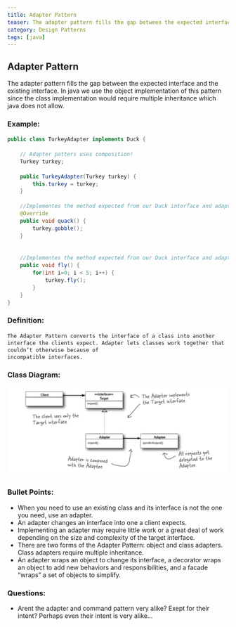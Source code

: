 ```yaml
---
title: Adapter Pattern
teaser: The adapter pattern fills the gap between the expected interface and the existing interface
category: Design Patterns
tags: [java]
---
```


## Adapter Pattern

The adapter pattern fills the gap between the expected interface and the existing interface.
In java we use the object implementation of this pattern since the class implementation would require multiple inheritance which java does not allow.

### Example:

```java
public class TurkeyAdapter implements Duck {

	// Adapter patters uses composition!
	Turkey turkey;

	public TurkeyAdapter(Turkey turkey) {
		this.turkey = turkey;
	}

	//Implementes the method expected from our Duck interface and adapts it to the turkey
	@Override
	public void quack() {
		turkey.gobble();
	}


	//Implementes the method expected from our Duck interface and adapts it to the turkey	@Override
	public void fly() {
		for(int i=0; i < 5; i++) {
			turkey.fly();
		}
	}
}
```

### Definition:

```
The Adapter Pattern converts the interface of a class into another interface the clients expect. Adapter lets classes work together that couldn’t otherwise because of
incompatible interfaces.
```

### Class Diagram:

![alt text](https://github.com/VanausloosThomas/PersonalDevelopment/blob/master/knowledge/DesignPatterns/AdapterPatternClassDiagram.jpeg "Class Diagram")

### Bullet Points:

- When you need to use an existing class and its interface is not the one you need, use an adapter.
- An adapter changes an interface into one a client expects.
- Implementing an adapter may require little work or a great deal of work depending on the size and complexity of the target interface.
- There are two forms of the Adapter Pattern: object and class adapters. Class adapters require multiple inheritance.
- An adapter wraps an object to change its interface, a decorator wraps an object to add new
  behaviors and responsibilities, and a facade “wraps” a set of objects to simplify.

### Questions:

- Arent the adapter and command pattern very alike? Exept for their intent? Perhaps even their intent is very alike...
